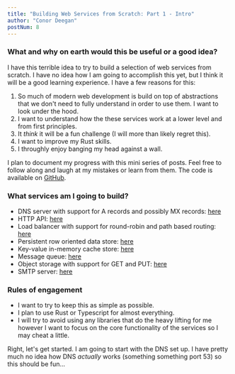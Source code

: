 ```yaml
---
title: "Building Web Services from Scratch: Part 1 - Intro"
author: "Conor Deegan"
postNum: 8
---
```


### What and why on earth would this be useful or a good idea?

I have this terrible idea to try to build a selection of web services from scratch. I have no idea how I am going to accomplish this yet, but I think it will be a good learning experience. I have a few reasons for this:

1. So much of modern web development is build on top of abstractions that we don't need to fully understand in order to use them. I want to look under the hood.
2. I want to understand how the these services work at a lower level and from first principles.
3. It *think* it will be a fun challenge (I will more than likely regret this).
4. I want to improve my Rust skills.
5. I throughly enjoy banging my head against a wall.

I plan to document my progress with this mini series of posts. Feel free to follow along and laugh at my mistakes or learn from them. The code is available on [GitHub](https://github.com/conor-deegan/web-services).

### What services am I going to build?

- DNS server with support for A records and possibly MX records: [here](/posts/building-web-services-from-scratch-part-2-dns)
- HTTP API: [here](/posts/building-web-services-from-scratch-part-3-http-api)
- Load balancer with support for round-robin and path based routing: [here](/posts/building-web-services-from-scratch-part-4-load-balancer)
- Persistent row oriented data store: [here](/posts/building-web-services-from-scratch-part-5-data-store)
- Key-value in-memory cache store: [here](/posts/building-web-services-from-scratch-part-6-cache-store)
- Message queue: [here](/posts/building-web-services-from-scratch-part-7-message-queue)
- Object storage with support for GET and PUT: [here](/posts/building-web-services-from-scratch-part-8-object-storage)
- SMTP server: [here](/posts/building-web-services-from-scratch-part-9-smtp-server)

### Rules of engagement

- I want to try to keep this as simple as possible.
- I plan to use Rust or Typescript for almost everything.
- I will try to avoid using any libraries that do the heavy lifting for me however I want to focus on the core functionality of the services so I may cheat a little.

Right, let's get started. I am going to start with the DNS set up. I have pretty much no idea how DNS *actually* works (something something port 53) so this should be fun...

